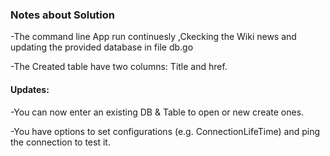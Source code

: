 ### Notes about Solution

-The command line App run continuesly ,Ckecking the Wiki news and updating the provided database in file db.go

-The Created table have two columns: Title and href.

#### Updates:

-You can now enter an existing DB & Table to open or new create ones.

-You have options to set configurations (e.g. ConnectionLifeTime) and ping the connection to test it.

